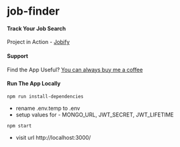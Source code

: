 # job-finder

#### Track Your Job Search

Project in Action - [Jobify](https://www.jobify.live/)

#### Support

Find the App Useful? [You can always buy me a coffee](https://www.buymeacoffee.com/johnsmilga)

#### Run The App Locally

```sh
npm run install-dependencies
```

- rename .env.temp to .env
- setup values for - MONGO_URL, JWT_SECRET, JWT_LIFETIME

```sh
npm start
```

- visit url http://localhost:3000/
